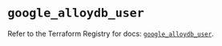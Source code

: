 # `google_alloydb_user`

Refer to the Terraform Registry for docs: [`google_alloydb_user`](https://registry.terraform.io/providers/hashicorp/google/5.15.0/docs/resources/alloydb_user).
